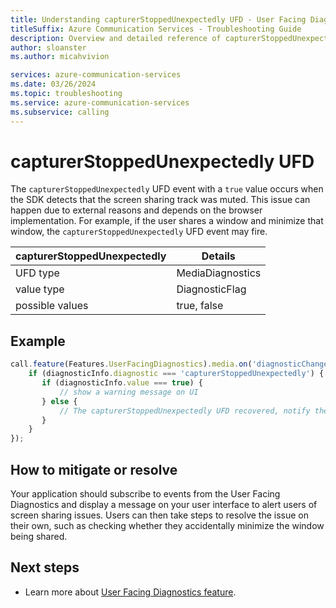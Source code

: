 ```yaml
---
title: Understanding capturerStoppedUnexpectedly UFD - User Facing Diagnostics
titleSuffix: Azure Communication Services - Troubleshooting Guide
description: Overview and detailed reference of capturerStoppedUnexpectedly UFD.
author: sloanster
ms.author: micahvivion

services: azure-communication-services
ms.date: 03/26/2024
ms.topic: troubleshooting
ms.service: azure-communication-services
ms.subservice: calling
---
```


# capturerStoppedUnexpectedly UFD
The `capturerStoppedUnexpectedly` UFD event with a `true` value occurs when the SDK detects that the screen sharing track was muted.
This issue can happen due to external reasons and depends on the browser implementation.
For example, if the user shares a window and minimize that window, the `capturerStoppedUnexpectedly` UFD event may fire.

| capturerStoppedUnexpectedly | Details                |
| ----------------------------|------------------------|
| UFD type                    | MediaDiagnostics       |
| value type                  | DiagnosticFlag         |
| possible values             | true, false            |

## Example
```typescript
call.feature(Features.UserFacingDiagnostics).media.on('diagnosticChanged', (diagnosticInfo) => {
    if (diagnosticInfo.diagnostic === 'capturerStoppedUnexpectedly') {
       if (diagnosticInfo.value === true) {
           // show a warning message on UI
       } else {
           // The capturerStoppedUnexpectedly UFD recovered, notify the user
       }
    }
});
```

## How to mitigate or resolve
Your application should subscribe to events from the User Facing Diagnostics and display a message on your user interface to alert users of screen sharing issues.
Users can then take steps to resolve the issue on their own, such as checking whether they accidentally minimize the window being shared.

## Next steps
* Learn more about [User Facing Diagnostics feature](../../../../../concepts/voice-video-calling/user-facing-diagnostics.md?pivots=platform-web).
